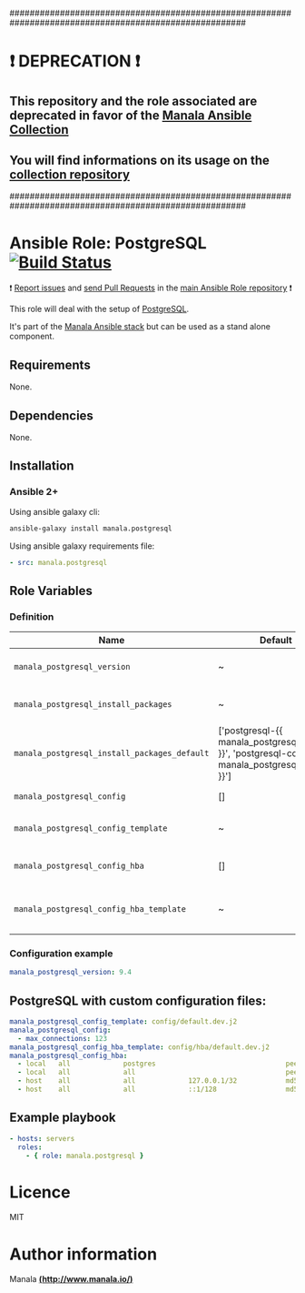 #######################################################################################################

# :exclamation: DEPRECATION :exclamation:

## This repository and the role associated are deprecated in favor of the [Manala Ansible Collection](https://galaxy.ansible.com/manala/roles)

## You will find informations on its usage on the [collection repository](https://github.com/manala/ansible-roles)

#######################################################################################################

# Ansible Role: PostgreSQL [![Build Status](https://travis-ci.org/manala/ansible-role-postgresql.svg?branch=master)](https://travis-ci.org/manala/ansible-role-postgresql)

:exclamation: [Report issues](https://github.com/manala/ansible-roles/issues) and [send Pull Requests](https://github.com/manala/ansible-roles/pulls) in the [main Ansible Role repository](https://github.com/manala/ansible-roles) :exclamation:

This role will deal with the setup of [PostgreSQL](http://www.postgresql.org/).

It's part of the [Manala Ansible stack](http://www.manala.io) but can be used as a stand alone component.

## Requirements

None.

## Dependencies

None.

## Installation

### Ansible 2+

Using ansible galaxy cli:

```bash
ansible-galaxy install manala.postgresql
```

Using ansible galaxy requirements file:

```yaml
- src: manala.postgresql
```

## Role Variables

### Definition

| Name                                         | Default                                                                                              | Type   | Description                            |
| -------------------------------------------- | ---------------------------------------------------------------------------------------------------- | ------ | -------------------------------------- |
| `manala_postgresql_version`                  | ~                                                                                                    | String | REQUIRED - PostgreSQL version          |
| `manala_postgresql_install_packages`         | ~                                                                                                    | Array  | Dependency packages to install         |
| `manala_postgresql_install_packages_default` | ['postgresql-{{ manala_postgresql_version }}', 'postgresql-contrib-{{ manala_postgresql_version }}'] | Array  | Default dependency packages to install |
| `manala_postgresql_config`                   | []                                                                                                   | Array  | Configuration parameters               |
| `manala_postgresql_config_template`          | ~                                                                                                    | String | Configuration template path            |
| `manala_postgresql_config_hba`               | []                                                                                                   | Array  | Hba configuration parameters           |
| `manala_postgresql_config_hba_template`      | ~                                                                                                    | String | Hba configuration template path        |

### Configuration example

```yaml
manala_postgresql_version: 9.4

```

## PostgreSQL with custom configuration files:

```yaml
manala_postgresql_config_template: config/default.dev.j2
manala_postgresql_config:
  - max_connections: 123
manala_postgresql_config_hba_template: config/hba/default.dev.j2
manala_postgresql_config_hba:
  - local   all             postgres                                peer
  - local   all             all                                     peer
  - host    all             all             127.0.0.1/32            md5
  - host    all             all             ::1/128                 md5
```

## Example playbook

```yaml
- hosts: servers
  roles:
    - { role: manala.postgresql }
```

# Licence

MIT

# Author information

Manala [**(http://www.manala.io/)**](http://www.manala.io)
